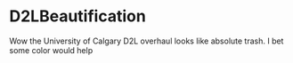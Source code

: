 # D2LBeautification
Wow the University of Calgary D2L overhaul looks like absolute trash. I bet some color would help
